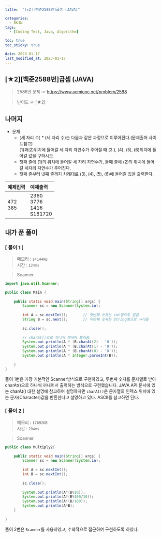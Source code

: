 ```yaml
---
title:  "[★2][백준2588번]곱셈 (JAVA)" 

categories:
  - BKJN
tags:
  - [Coding Test, Java, Algorithm]

toc: true
toc_sticky: true

date: 2023-01-17
last_modified_at: 2023-01-17
---
```

[★2][백준2588번]곱셈 (JAVA)
----
> 2588번 문제 ☞ <https://www.acmicpc.net/problem/2588>  

> 난이도 ☞ [★2]
  
## 나머지  
  
- 문제
  - (세 자리 수) * (세 자리 수)는 다음과 같은 과정으로 이루어진다.(문제출처 사이트참고)</br>(1)과(2)위치에 들어갈 세 자리 자연수가 주어질 때 (3	), (4), (5), (6)위치에 들어갈 값을 구하시오.
  - 첫째 줄에 (1)의 위치에 들어갈 세 자리 자연수가, 둘째 줄에 (2)의 위치에 들어갈 세자리 자연수가 주어진다.
  - 첫째 줄부터 넷째 줄까지 차례대로 (3), (4), (5), (6)에 들어갈 값을 출력한다.
  
|예제입력|예제출력|  
|:--|:--|  
|472 </br> 385|2360 </br> 3776 </br> 1416 </br> S181720|
  
## 내가 푼 풀이
  
### [ 풀이 1 ]  
>메모리 : `14144KB`  
>시간 : `124ms`  

> Scanner  
  
```java
import java.util.Scanner;

public class Main {
 
	public static void main(String[] args) {
		Scanner sc = new Scanner(System.in);
 
		int A = sc.nextInt();		// 첫번째 숫자는 int형으로 받음
		String B = sc.next();		// 두번째 숫자는 String형으로 ㅂ다음
        
		sc.close();
 
		// charAt()으로 하나씩 꺼내어 불러옴.
		System.out.println(A * (B.charAt(2) - '0'));
		System.out.println(A * (B.charAt(1) - '0'));
		System.out.println(A * (B.charAt(0) - '0'));
		System.out.println(A * Integer.parseInt(B));
 
	}
}
```
풀이 1번은 가장 기본적인 Scanner방식으로 구현하였고, 두번째 숫자를 문자열로 받아 charAt()으로 하나씩 꺼내어서 출력하는 방식으로 구현했습니다. JAVA API 문서에 있는 charAt() 대한 설명에 참고하여 설명하자면 `charAt()`은 문자열의 인덱스 위치에 있는 문자(Character)값을 반환한다고 설명하고 있다. ASCII를 참고하면 된다.

### [ 풀이 2 ]  
>메모리 : `17692KB`  
>시간 : `204ms`  
  
> Scanner  
  
```java
public class Multiply2{
 
	public static void main(String[] args) {
		Scanner sc = new Scanner(System.in);
 
		int A = sc.nextInt();
		int B = sc.nextInt();
        
		sc.close();
 
		System.out.println(A*(B%10));
		System.out.println(A*(B%100/10));
		System.out.println(A*(B/100));
		System.out.println(A*B);
	}
 
}
```
풀이 2번은 `Scanner`를 사용하였고, 수학적으로 접근하여 구현하도록 하였다.
